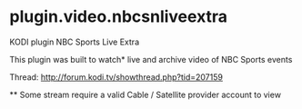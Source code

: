 plugin.video.nbcsnliveextra
======================

KODI plugin NBC Sports Live Extra

This plugin was built to watch* live and archive video of NBC Sports events 


Thread: http://forum.kodi.tv/showthread.php?tid=207159

** Some stream require a valid Cable / Satellite provider account to view
